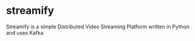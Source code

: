 # streamify
Streamify is a simple Distributed Video Streaming Platform written in Python and uses Kafka
